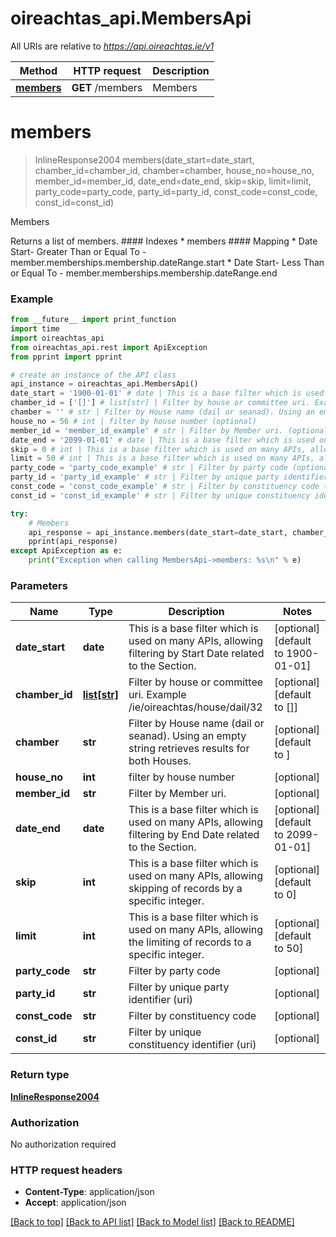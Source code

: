 # oireachtas_api.MembersApi

All URIs are relative to *https://api.oireachtas.ie/v1*

Method | HTTP request | Description
------------- | ------------- | -------------
[**members**](MembersApi.md#members) | **GET** /members | Members


# **members**
> InlineResponse2004 members(date_start=date_start, chamber_id=chamber_id, chamber=chamber, house_no=house_no, member_id=member_id, date_end=date_end, skip=skip, limit=limit, party_code=party_code, party_id=party_id, const_code=const_code, const_id=const_id)

Members

Returns a list of members. #### Indexes * members  #### Mapping * Date Start- Greater Than or Equal To - member.memberships.membership.dateRange.start * Date Start- Less Than or Equal To - member.memberships.membership.dateRange.end 

### Example
```python
from __future__ import print_function
import time
import oireachtas_api
from oireachtas_api.rest import ApiException
from pprint import pprint

# create an instance of the API class
api_instance = oireachtas_api.MembersApi()
date_start = '1900-01-01' # date | This is a base filter which is used on many APIs, allowing filtering by Start Date related to the Section. (optional) (default to 1900-01-01)
chamber_id = ['[]'] # list[str] | Filter by house or committee uri. Example  /ie/oireachtas/house/dail/32  (optional) (default to [])
chamber = '' # str | Filter by House name (dail or seanad). Using an empty string retrieves results for both Houses.  (optional) (default to )
house_no = 56 # int | filter by house number (optional)
member_id = 'member_id_example' # str | Filter by Member uri. (optional)
date_end = '2099-01-01' # date | This is a base filter which is used on many APIs, allowing filtering by End Date related to the Section. (optional) (default to 2099-01-01)
skip = 0 # int | This is a base filter which is used on many APIs, allowing skipping of records by a specific integer. (optional) (default to 0)
limit = 50 # int | This is a base filter which is used on many APIs, allowing the limiting of records to a specific integer. (optional) (default to 50)
party_code = 'party_code_example' # str | Filter by party code (optional)
party_id = 'party_id_example' # str | Filter by unique party identifier (uri) (optional)
const_code = 'const_code_example' # str | Filter by constituency code (optional)
const_id = 'const_id_example' # str | Filter by unique constituency identifier (uri) (optional)

try:
    # Members
    api_response = api_instance.members(date_start=date_start, chamber_id=chamber_id, chamber=chamber, house_no=house_no, member_id=member_id, date_end=date_end, skip=skip, limit=limit, party_code=party_code, party_id=party_id, const_code=const_code, const_id=const_id)
    pprint(api_response)
except ApiException as e:
    print("Exception when calling MembersApi->members: %s\n" % e)
```

### Parameters

Name | Type | Description  | Notes
------------- | ------------- | ------------- | -------------
 **date_start** | **date**| This is a base filter which is used on many APIs, allowing filtering by Start Date related to the Section. | [optional] [default to 1900-01-01]
 **chamber_id** | [**list[str]**](str.md)| Filter by house or committee uri. Example  /ie/oireachtas/house/dail/32  | [optional] [default to []]
 **chamber** | **str**| Filter by House name (dail or seanad). Using an empty string retrieves results for both Houses.  | [optional] [default to ]
 **house_no** | **int**| filter by house number | [optional] 
 **member_id** | **str**| Filter by Member uri. | [optional] 
 **date_end** | **date**| This is a base filter which is used on many APIs, allowing filtering by End Date related to the Section. | [optional] [default to 2099-01-01]
 **skip** | **int**| This is a base filter which is used on many APIs, allowing skipping of records by a specific integer. | [optional] [default to 0]
 **limit** | **int**| This is a base filter which is used on many APIs, allowing the limiting of records to a specific integer. | [optional] [default to 50]
 **party_code** | **str**| Filter by party code | [optional] 
 **party_id** | **str**| Filter by unique party identifier (uri) | [optional] 
 **const_code** | **str**| Filter by constituency code | [optional] 
 **const_id** | **str**| Filter by unique constituency identifier (uri) | [optional] 

### Return type

[**InlineResponse2004**](InlineResponse2004.md)

### Authorization

No authorization required

### HTTP request headers

 - **Content-Type**: application/json
 - **Accept**: application/json

[[Back to top]](#) [[Back to API list]](../README.md#documentation-for-api-endpoints) [[Back to Model list]](../README.md#documentation-for-models) [[Back to README]](../README.md)

